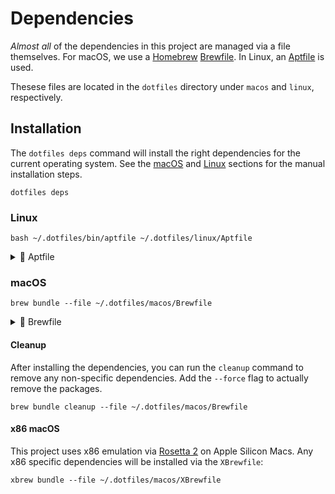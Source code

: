 # Dependencies

_Almost all_ of the dependencies in this project are managed via a
file themselves. For macOS, we use a [Homebrew](https://brew.sh/)
[Brewfile](https://github.com/Homebrew/homebrew-bundle). In Linux,
an [Aptfile](https://github.com/seatgeek/bash-aptfile) is used.

Thesese files are located in the `dotfiles` directory under `macos` and `linux`,
respectively.

## Installation

The `dotfiles deps` command will install the right dependencies for
the current operating system. See the [macOS](#macos) and [Linux](#linux)
sections for the manual installation steps.

```shell
dotfiles deps
```

### Linux

```shell
bash ~/.dotfiles/bin/aptfile ~/.dotfiles/linux/Aptfile
```

<details><summary>📄 Aptfile</summary>
<p>

```shell
--8<-- "linux/Aptfile"
```

</p>
</details>

### macOS

```shell
brew bundle --file ~/.dotfiles/macos/Brewfile
```

<details><summary>📄 Brewfile</summary>
<p>

```shell
--8<-- "macos/Brewfile"
```

</p>
</details>

#### Cleanup

After installing the dependencies, you can run the `cleanup` command to remove
any non-specific dependencies. Add the `--force` flag to actually remove the
packages.

```shell
brew bundle cleanup --file ~/.dotfiles/macos/Brewfile
```

#### x86 macOS

This project uses x86 emulation via [Rosetta 2](https://support.apple.com/en-us/HT211861)
on Apple Silicon Macs. Any x86 specific dependencies will be installed via the `XBrewfile`:

```shell
xbrew bundle --file ~/.dotfiles/macos/XBrewfile
```
